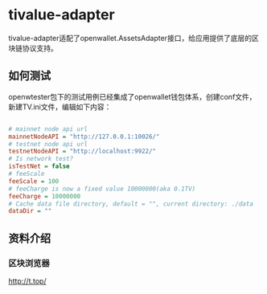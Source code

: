 # tivalue-adapter

tivalue-adapter适配了openwallet.AssetsAdapter接口，给应用提供了底层的区块链协议支持。

## 如何测试

openwtester包下的测试用例已经集成了openwallet钱包体系，创建conf文件，新建TV.ini文件，编辑如下内容：

```ini

# mainnet node api url
mainnetNodeAPI = "http://127.0.0.1:10026/"
# testnet node api url
testnetNodeAPI = "http://localhost:9922/"
# Is network test?
isTestNet = false
# feeScale
feeScale = 100
# feeCharge is now a fixed value 10000000(aka 0.1TV)
feeCharge = 10000000
# Cache data file directory, default = "", current directory: ./data
dataDir = ""

```

## 资料介绍

### 区块浏览器

http://t.top/
